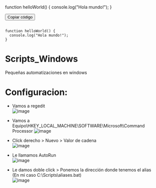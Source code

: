 <script src="https://cdnjs.cloudflare.com/ajax/libs/clipboard.js/2.0.8/clipboard.min.js"></script>

function helloWorld() {
  console.log("Hola mundo!");
}

<button class="btn" data-clipboard-target="#code">Copiar código</button>

<pre><code id="code">
function helloWorld() {
  console.log("Hola mundo!");
}
</code></pre>


# Scripts_Windows
Pequeñas automatizaciones en windows

# Configuracion:
- Vamos a regedit  
![image](https://user-images.githubusercontent.com/103390623/236187549-52e523a3-5d59-4469-a09b-1d8a1fd40c27.png)

- Vamos a Equipo\HKEY_LOCAL_MACHINE\SOFTWARE\Microsoft\Command Processor
![image](https://user-images.githubusercontent.com/103390623/236186371-fc6ca3ba-d3fd-44fe-9a0a-2d4a02bf8fc7.png)

- Click derecho > Nuevo > Valor de cadena  
![image](https://user-images.githubusercontent.com/103390623/236186858-7003d018-f123-4607-834f-286b31b273cc.png)
  
- Le llamamos AutoRun  
![image](https://user-images.githubusercontent.com/103390623/236188026-db5068a9-9bee-49ff-b50c-d4dee86f5bdf.png)

- Le damos doble click > Ponemos la dirección donde tenemos el alias (En mi caso C:\Scripts\aliases.bat)  
![image](https://user-images.githubusercontent.com/103390623/236188441-ee6353a4-bd4b-4df9-ab18-1d273cffc5f2.png)
